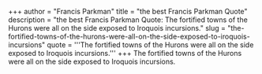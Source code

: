 +++
author = "Francis Parkman"
title = "the best Francis Parkman Quote"
description = "the best Francis Parkman Quote: The fortified towns of the Hurons were all on the side exposed to Iroquois incursions."
slug = "the-fortified-towns-of-the-hurons-were-all-on-the-side-exposed-to-iroquois-incursions"
quote = '''The fortified towns of the Hurons were all on the side exposed to Iroquois incursions.'''
+++
The fortified towns of the Hurons were all on the side exposed to Iroquois incursions.
